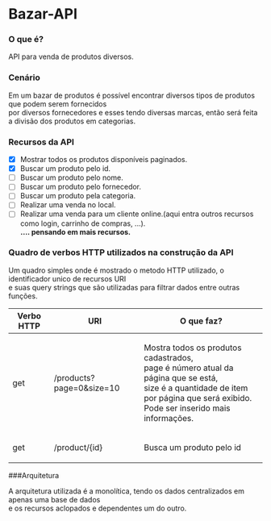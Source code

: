 # Bazar-API

### O que é?
API para venda de produtos diversos.

### Cenário
<p>Em um bazar de produtos é possível encontrar diversos tipos de produtos que podem serem fornecidos<br>
por diversos fornecedores e esses tendo diversas marcas, então será feita a divisão dos produtos em categorias.</p>

### Recursos da API
- [X] Mostrar todos os produtos disponíveis paginados.
- [X] Buscar um produto pelo id.
- [ ] Buscar um produto pelo nome.
- [ ] Buscar um produto pelo fornecedor.
- [ ] Buscar um produto pela categoria.
- [ ] Realizar uma venda no local.
- [ ] Realizar uma venda para um cliente online.(aqui entra outros recursos como login, carrinho de compras, ...).
  </br>**.... pensando em mais recursos.**

### Quadro de verbos HTTP utilizados na construção da API
<p>Um quadro simples onde é mostrado o metodo HTTP utilizado, o identificador unico de recursos URI <br>
e suas query strings que são utilizadas para filtrar dados entre outras funções.</p> 

|Verbo HTTP|          URI             |                O que faz?          | 
|----------|--------------------------|------------------------------------|
|   get   | /products?page=0&size=10 | <p>Mostra todos os produtos cadastrados,</br>page é número atual da página que se está,</br>size é a quantidade de item por página que será exibido.</br>Pode ser inserido mais informações.</p>|
|  get    | /product/{id}            |<p>Busca um produto pelo id</p>      |

###Arquitetura
<p>
A arquitetura utilizada é a monolítica, tendo os dados centralizados em apenas uma base de dados<br>
e os recursos aclopados e dependentes um do outro. 
</p>
